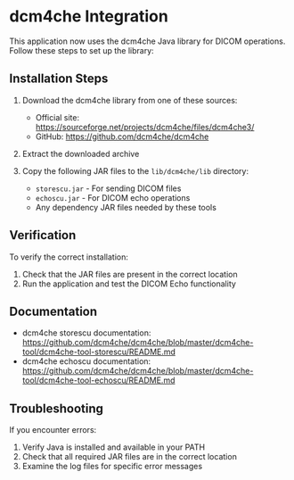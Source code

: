 # dcm4che Integration

This application now uses the dcm4che Java library for DICOM operations. Follow these steps to set up the library:

## Installation Steps

1. Download the dcm4che library from one of these sources:
   - Official site: https://sourceforge.net/projects/dcm4che/files/dcm4che3/
   - GitHub: https://github.com/dcm4che/dcm4che

2. Extract the downloaded archive

3. Copy the following JAR files to the `lib/dcm4che/lib` directory:
   - `storescu.jar` - For sending DICOM files
   - `echoscu.jar` - For DICOM echo operations
   - Any dependency JAR files needed by these tools

## Verification

To verify the correct installation:

1. Check that the JAR files are present in the correct location
2. Run the application and test the DICOM Echo functionality

## Documentation

- dcm4che storescu documentation: https://github.com/dcm4che/dcm4che/blob/master/dcm4che-tool/dcm4che-tool-storescu/README.md
- dcm4che echoscu documentation: https://github.com/dcm4che/dcm4che/blob/master/dcm4che-tool/dcm4che-tool-echoscu/README.md

## Troubleshooting

If you encounter errors:

1. Verify Java is installed and available in your PATH
2. Check that all required JAR files are in the correct location
3. Examine the log files for specific error messages 